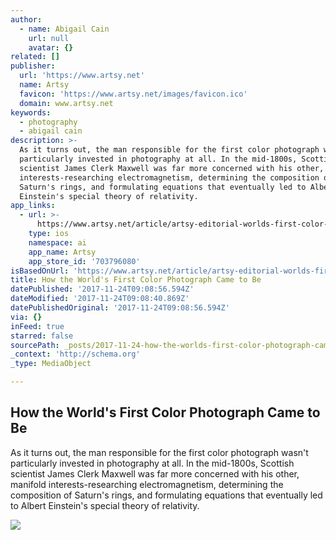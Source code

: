 ```yaml
---
author:
  - name: Abigail Cain
    url: null
    avatar: {}
related: []
publisher:
  url: 'https://www.artsy.net'
  name: Artsy
  favicon: 'https://www.artsy.net/images/favicon.ico'
  domain: www.artsy.net
keywords:
  - photography
  - abigail cain
description: >-
  As it turns out, the man responsible for the first color photograph wasn't
  particularly invested in photography at all. In the mid-1800s, Scottish
  scientist James Clerk Maxwell was far more concerned with his other, manifold
  interests-researching electromagnetism, determining the composition of
  Saturn's rings, and formulating equations that eventually led to Albert
  Einstein's special theory of relativity.
app_links:
  - url: >-
      https://www.artsy.net/article/artsy-editorial-worlds-first-color-photograph
    type: ios
    namespace: ai
    app_name: Artsy
    app_store_id: '703796080'
isBasedOnUrl: 'https://www.artsy.net/article/artsy-editorial-worlds-first-color-photograph'
title: How the World's First Color Photograph Came to Be
datePublished: '2017-11-24T09:08:56.594Z'
dateModified: '2017-11-24T09:08:40.869Z'
datePublishedOriginal: '2017-11-24T09:08:56.594Z'
via: {}
inFeed: true
starred: false
sourcePath: _posts/2017-11-24-how-the-worlds-first-color-photograph-came-to-be.md
_context: 'http://schema.org'
_type: MediaObject

---
```

<article style=""><h1>How the World's First Color Photograph Came to Be</h1><p>As it turns out, the man responsible for the first color photograph wasn't particularly invested in photography at all. In the mid-1800s, Scottish scientist James Clerk Maxwell was far more concerned with his other, manifold interests-researching electromagnetism, determining the composition of Saturn's rings, and formulating equations that eventually led to Albert Einstein's special theory of relativity.</p><img src="https://artsy-media-uploads.s3.amazonaws.com/B0J_nwxQPWZ0_CXwdnRrRQ%2Fsocial+color+photo.jpg" /></article>